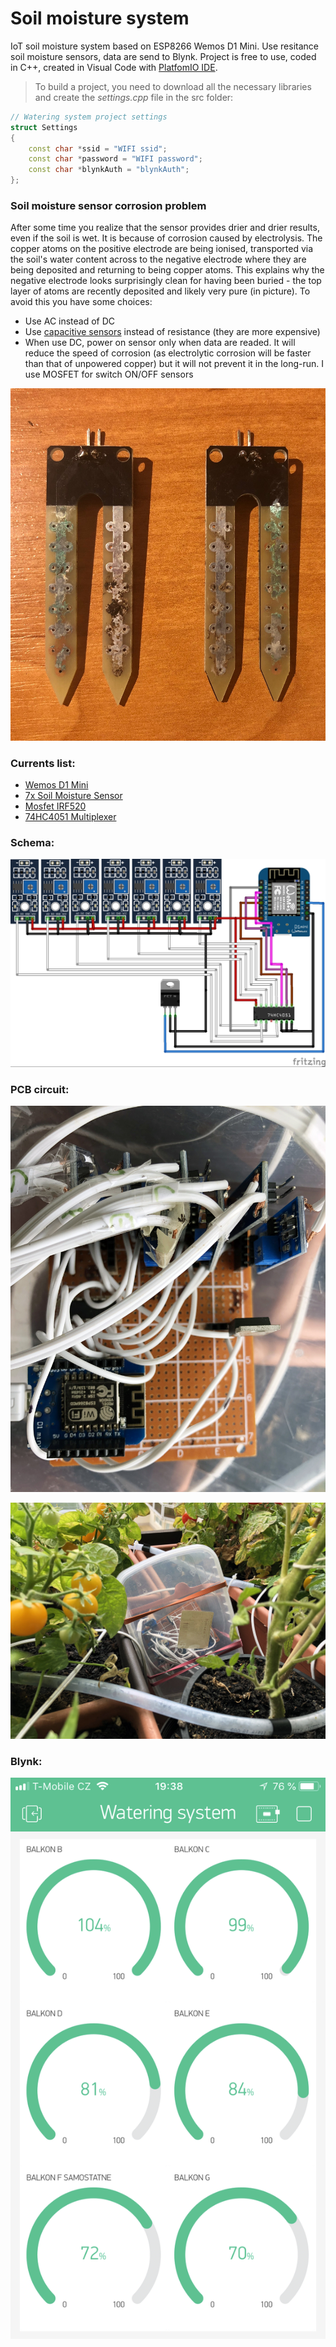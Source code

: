# Soil moisture system
IoT soil moisture system based on ESP8266 Wemos D1 Mini. Use resitance soil moisture sensors, data are send to Blynk.
Project is free to use, coded in C++, created in Visual Code with [PlatfomIO IDE](http://docs.platformio.org/en/latest/ide/vscode.html).

> To build a project, you need to download all the necessary libraries and create the *settings.cpp* file in the src folder:
```c++
// Watering system project settings
struct Settings
{
    const char *ssid = "WIFI ssid";
    const char *password = "WIFI password";
    const char *blynkAuth = "blynkAuth";
};
```

### Soil moisture sensor corrosion problem
After some time you realize that the sensor provides drier and drier results, even if the soil is wet. It is because of corrosion caused by electrolysis. The copper atoms on the positive electrode are being ionised, transported via the soil's water content across to the negative electrode where they are being deposited and returning to being copper atoms. This explains why the negative electrode looks surprisingly clean for having been buried - the top layer of atoms are recently deposited and likely very pure (in picture). To avoid this you have some choices:
* Use AC instead of DC
* Use [capacitive sensors](https://www.aliexpress.com/item/NEW-Capacitive-soil-moisture-sensor-not-easy-to-corrode-wide-voltage-wire-for-arduino/32832538686.html) instead of resistance (they are more expensive)
* When use DC, power on sensor only when data are readed. It will reduce the speed of corrosion (as electrolytic corrosion will be faster than that of unpowered copper) but it will not prevent it in the long-run. I use MOSFET for switch ON/OFF sensors

![Electrolysis corrosion](https://github.com/vitzaoral/soil-moisture-system/blob/master/schema/corrosion.jpg)

### Currents list:
* [Wemos D1 Mini](https://www.aliexpress.com/item/D1-mini-V2-Mini-NodeMcu-4M-bytes-Lua-WIFI-Internet-of-Things-development-board-based-ESP8266/32681374223.html)
* [7x Soil Moisture Sensor](https://www.aliexpress.com/item/Smart-Electronics-Soil-Moisture-Hygrometer-Detection-Humidity-Sensor-Module-For-arduino-Development-Board-DIY-Robot-Smart/32562744759.html)
* [Mosfet IRF520](https://www.aliexpress.com/item/20PCS-IRF520-TO-220-IRF520N-TO220-IRF520NPBF-free-shipping/32715603916.html)
* [74HC4051 Multiplexer](https://www.aliexpress.com/item/10PCS-LOT-CD4051BE-CD4051-4051BE-4051-DIP16-new-and-original-IC/32807746646.html)

### Schema:
![Schema](https://github.com/vitzaoral/soil-moisture-system/blob/master/schema/soil-moisture-system-schema.jpg)

### PCB circuit:
![PCB 1](https://github.com/vitzaoral/soil-moisture-system/blob/master/schema/pcb_1.jpg)

![PCB 2](https://github.com/vitzaoral/soil-moisture-system/blob/master/schema/pcb_2.jpg)

### Blynk:
![Blynk](https://github.com/vitzaoral/soil-moisture-system/blob/master/schema/blynk.png)